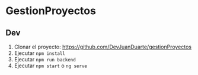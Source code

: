 # GestionProyectos

## Dev

1. Clonar el proyecto: https://github.com/DevJuanDuarte/gestionProyectos
2. Ejecutar ```npm install```
3. Ejecutar ```npm run backend```
4. Ejecutar ```npm start``` o  ```ng serve```